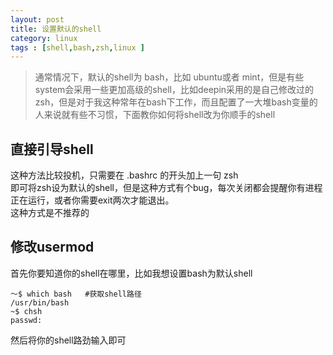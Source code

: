 ```yaml
---
layout: post
title: 设置默认的shell
category: linux
tags : [shell,bash,zsh,linux ]
---
```


> 通常情况下，默认的shell为 bash，比如 ubuntu或者 mint，但是有些system会采用一些更加高级的shell，比如deepin采用的是自己修改过的zsh，但是对于我这种常年在bash下工作，而且配置了一大堆bash变量的人来说就有些不习惯，下面教你如何将shell改为你顺手的shell

直接引导shell
-----

这种方法比较投机，只需要在 .bashrc 的开头加上一句 zsh <br>即可将zsh设为默认的shell，但是这种方式有个bug，每次关闭都会提醒你有进程正在运行，或者你需要exit两次才能退出。<br>
这种方式是不推荐的

修改usermod
------

首先你要知道你的shell在哪里，比如我想设置bash为默认shell

	～$ which bash   #获取shell路径
	/usr/bin/bash 
	~$ chsh
	passwd:
然后将你的shell路劲输入即可

